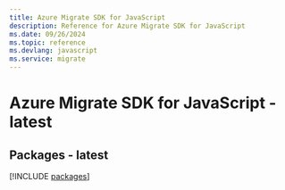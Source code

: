 ```yaml
---
title: Azure Migrate SDK for JavaScript
description: Reference for Azure Migrate SDK for JavaScript
ms.date: 09/26/2024
ms.topic: reference
ms.devlang: javascript
ms.service: migrate
---
```

# Azure Migrate SDK for JavaScript - latest
## Packages - latest
[!INCLUDE [packages](migrate-index.md)]